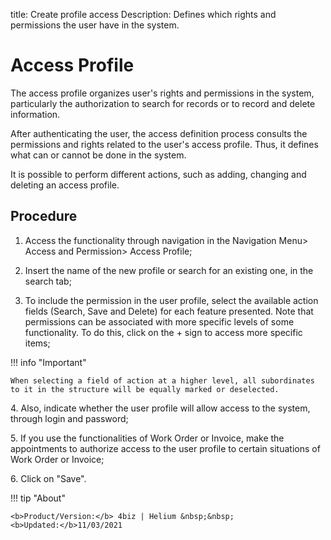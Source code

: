 title: Create profile access
Description: Defines which rights and permissions the user have in the system.

# Access Profile

The access profile organizes user's rights and permissions in the system, particularly the authorization to search for records or to record and delete information.

After authenticating the user, the access definition process consults the permissions and rights related to the user's access profile. Thus, it defines what can or cannot be done in the system.

It is possible to perform different actions, such as adding, changing and deleting an access profile.

## Procedure

1. Access the functionality through navigation in the Navigation Menu> Access and Permission> Access Profile;

2. Insert the name of the new profile or search for an existing one, in the search tab;

3. To include the permission in the user profile, select the available action fields (Search, Save and Delete) for each feature presented. Note that permissions can be associated with more specific levels of some functionality. To do this, click on the + sign to access more specific items;

!!! info "Important"
    
    When selecting a field of action at a higher level, all subordinates to it in the structure will be equally marked or deselected.

4\. Also, indicate whether the user profile will allow access to the system, through login and password;

5\. If you use the functionalities of Work Order or Invoice, make the appointments to authorize access to the user profile to certain situations of Work Order or Invoice;

6\. Click on "Save".



!!! tip "About"

    <b>Product/Version:</b> 4biz | Helium &nbsp;&nbsp;
    <b>Updated:</b>11/03/2021

